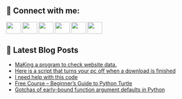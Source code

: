 ## 🔎 Connect with me:
[<img height="32" width="40" src="https://cdn.jsdelivr.net/npm/simple-icons@v5/icons/telegram.svg" />](https://t.me/bullbesh)
[<img height="32" width="40" src="https://cdn.jsdelivr.net/npm/simple-icons@v5/icons/vk.svg" />](https://vk.com/bullbesh)
[<img height="32" width="40" src="https://cdn.jsdelivr.net/npm/simple-icons@v5/icons/twitter.svg" />](https://twitter.com/bullbesh1)
[<img height="32" width="40" src="https://cdn.jsdelivr.net/npm/simple-icons@v5/icons/instagram.svg" />](https://www.instagram.com/bullbesh)
[<img height="32" width="40" src="https://cdn.jsdelivr.net/npm/simple-icons@v5/icons/reddit.svg" />](https://www.reddit.com/user/bullbesh)
[<img height="32" width="40" src="https://cdn.jsdelivr.net/npm/simple-icons@v5/icons/youtube.svg" />](https://www.youtube.com/channel/UCtfjRs6uzgq5mfm8S06WTcg)

## 📕 Latest Blog Posts
<!-- BLOG-POST-LIST:START -->
- [MaKing a program to check website data.](https://www.reddit.com/r/Python/comments/u2lv1t/making_a_program_to_check_website_data/)
- [Here is a script that turns your pc off when a download is finished](https://www.reddit.com/r/Python/comments/u2ln8f/here_is_a_script_that_turns_your_pc_off_when_a/)
- [I need help with this code](https://www.reddit.com/r/Python/comments/u2l5kf/i_need_help_with_this_code/)
- [Free Course – Beginner’s Guide to Python Turtle](https://www.reddit.com/r/Python/comments/u2ir7u/free_course_beginners_guide_to_python_turtle/)
- [Gotchas of early-bound function argument defaults in Python](https://www.reddit.com/r/Python/comments/u2iknk/gotchas_of_earlybound_function_argument_defaults/)
<!-- BLOG-POST-LIST:END -->

